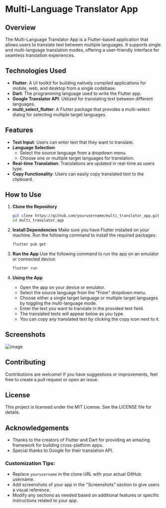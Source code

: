 
# Multi-Language Translator App

## Overview
The Multi-Language Translator App is a Flutter-based application that allows users to translate text between multiple languages. It supports single and multi-language translation modes, offering a user-friendly interface for seamless translation experiences.

## Technologies Used
- **Flutter**: A UI toolkit for building natively compiled applications for mobile, web, and desktop from a single codebase.
- **Dart**: The programming language used to write the Flutter app.
- **Google Translator API**: Utilized for translating text between different languages.
- **multi_select_flutter**: A Flutter package that provides a multi-select dialog for selecting multiple target languages.

## Features
- **Text Input**: Users can enter text that they want to translate.
- **Language Selection**: 
  - Select the source language from a dropdown menu.
  - Choose one or multiple target languages for translation.
- **Real-time Translation**: Translations are updated in real-time as users type.
- **Copy Functionality**: Users can easily copy translated text to the clipboard.

## How to Use
1. **Clone the Repository**
   ```bash
   git clone https://github.com/yourusername/multi_translator_app.git
   cd multi_translator_app
   ```

2. **Install Dependencies**
   Make sure you have Flutter installed on your machine. Run the following command to install the required packages:
   ```bash
   flutter pub get
   ```

3. **Run the App**
   Use the following command to run the app on an emulator or connected device:
   ```bash
   flutter run
   ```

4. **Using the App**
   - Open the app on your device or emulator.
   - Select the source language from the "From" dropdown menu.
   - Choose either a single target language or multiple target languages by toggling the multi-language mode.
   - Enter the text you want to translate in the provided text field.
   - The translated texts will appear below as you type.
   - You can copy any translated text by clicking the copy icon next to it.

## Screenshots
![image](https://github.com/user-attachments/assets/793325bb-993c-4fbb-8b16-a0adbd6e549e)


## Contributing
Contributions are welcome! If you have suggestions or improvements, feel free to create a pull request or open an issue.

## License
This project is licensed under the MIT License. See the LICENSE file for details.

## Acknowledgements
- Thanks to the creators of Flutter and Dart for providing an amazing framework for building cross-platform apps.
- Special thanks to Google for their translation API.


### Customization Tips:
- Replace `yourusername` in the clone URL with your actual GitHub username.
- Add screenshots of your app in the "Screenshots" section to give users a visual reference.
- Modify any sections as needed based on additional features or specific instructions related to your app.


